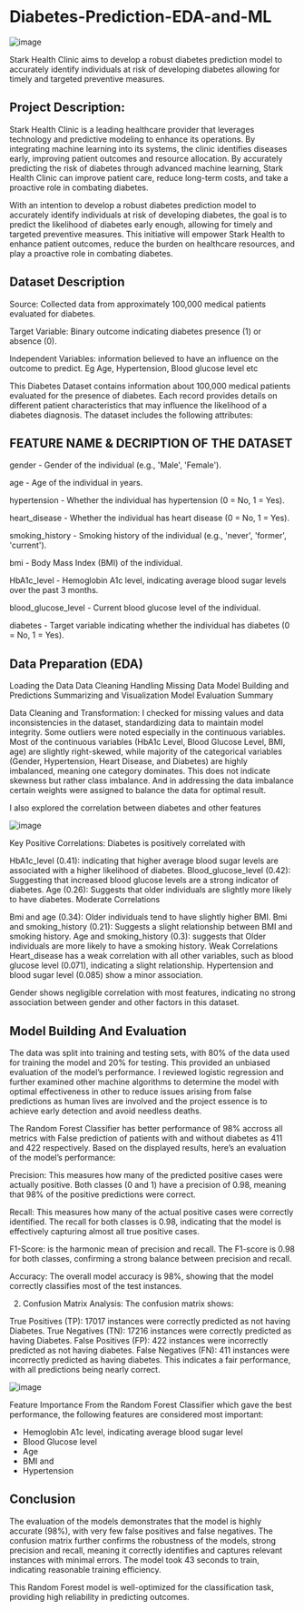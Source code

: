 # Diabetes-Prediction-EDA-and-ML

![image](https://github.com/user-attachments/assets/404824a1-89a8-4609-ace5-aec236e039fb)


Stark Health Clinic aims to develop a robust diabetes prediction model to accurately identify individuals at risk of developing diabetes allowing for timely and targeted preventive measures.

## Project Description:
Stark Health Clinic is a leading healthcare provider that leverages technology and predictive modeling to enhance its operations. By integrating machine learning into its systems, the clinic identifies diseases early, improving patient outcomes and resource allocation. By accurately predicting the risk of diabetes through advanced machine learning, Stark Health Clinic can improve patient care, reduce long-term costs, and take a proactive role in combating diabetes. 

With an intention to develop a robust diabetes prediction model to accurately identify individuals at risk of developing diabetes, the goal is to predict the likelihood of diabetes early enough, allowing for timely and targeted preventive measures.
This initiative will empower Stark Health to enhance patient outcomes, reduce the burden on healthcare resources, and play a proactive role in combating diabetes.


## Dataset Description
Source: Collected data from approximately 100,000 medical patients evaluated for diabetes.

Target Variable: Binary outcome indicating diabetes presence (1) or absence (0).

Independent Variables: information believed to have an influence on the outcome to predict. Eg Age, Hypertension, Blood glucose level etc

This Diabetes Dataset contains information about 100,000 medical patients evaluated for the presence of diabetes. Each record provides details on different patient characteristics that may influence the likelihood of a diabetes diagnosis. The dataset includes the following attributes:

## FEATURE NAME & DECRIPTION OF THE DATASET
gender - Gender of the individual (e.g., 'Male', 'Female').

age - Age of the individual in years.

hypertension - Whether the individual has hypertension (0 = No, 1 = Yes).

heart_disease - Whether the individual has heart disease (0 = No, 1 = Yes).

smoking_history - Smoking history of the individual (e.g., 'never', 'former', 'current').

bmi - Body Mass Index (BMI) of the individual.

HbA1c_level - Hemoglobin A1c level, indicating average blood sugar levels over the past 3 months.

blood_glucose_level - Current blood glucose level of the individual.

diabetes - Target variable indicating whether the individual has diabetes (0 = No, 1 = Yes).

## Data Preparation (EDA)
Loading the Data
Data Cleaning
Handling Missing Data
Model Building and Predictions
Summarizing and Visualization
Model Evaluation Summary

Data Cleaning and Transformation: I checked for missing values and data inconsistencies in the dataset, standardizing data to maintain model integrity. Some outliers were noted especially in the continuous variables. Most of the continuous variables (HbA1c Level, Blood Glucose Level, BMI, age) are slightly right-skewed, while majority of the categorical variables (Gender, Hypertension, Heart Disease, and Diabetes) are highly imbalanced, meaning one category dominates. This does not indicate skewness but rather class imbalance.
And in addressing the data imbalance certain weights were assigned to balance the data for optimal result.

I also explored the correlation between diabetes and other features

![image](https://github.com/user-attachments/assets/1889e613-11b1-4a01-86d1-af5f473ae4eb)


Key Positive Correlations: Diabetes is positively correlated with

HbA1c_level (0.41): indicating that higher average blood sugar levels are associated with a higher likelihood of diabetes.
Blood_glucose_level (0.42): Suggesting that increased blood glucose levels are a strong indicator of diabetes.
Age (0.26): Suggests that older individuals are slightly more likely to have diabetes.
Moderate Correlations

Bmi and age (0.34): Older individuals tend to have slightly higher BMI.
Bmi and smoking_history (0.21): Suggests a slight relationship between BMI and smoking history.
Age and smoking_history (0.3): suggests that Older individuals are more likely to have a smoking history.
Weak Correlations Heart_disease has a weak correlation with all other variables, such as blood glucose level (0.071), indicating a slight relationship. Hypertension and blood sugar level (0.085) show a minor association.

Gender shows negligible correlation with most features, indicating no strong association between gender and other factors in this dataset.



## Model Building And Evaluation
The data was split into training and testing sets, with 80% of the data used for training the model and 20% for testing. This provided an unbiased evaluation of the model’s performance. I reviewed logistic regression and further examined other machine algorithms to determine the model with optimal effectiveness in other to reduce issues arising from false predictions as human lives are involved and the project essence is to achieve early detection and avoid needless deaths.

The Random Forest Classifier has better performance of 98% accross all metrics with False prediction of patients with and without diabetes as 411 and 422 respectively. Based on the displayed results, here’s an evaluation of the model’s performance:

Precision: This measures how many of the predicted positive cases were actually positive. Both classes (0 and 1) have a precision of 0.98, meaning that 98% of the positive predictions were correct.

Recall: This measures how many of the actual positive cases were correctly identified. The recall for both classes is 0.98, indicating that the model is effectively capturing almost all true positive cases.

F1-Score: is the harmonic mean of precision and recall. The F1-score is 0.98 for both classes, confirming a strong balance between precision and recall.

Accuracy: The overall model accuracy is 98%, showing that the model correctly classifies most of the test instances.


2. Confusion Matrix Analysis:
The confusion matrix shows:

True Positives (TP): 17017 instances were correctly predicted as not having Diabetes.
True Negatives (TN): 17216 instances were correctly predicted as having Diabetes.
False Positives (FP): 422 instances were incorrectly predicted as not having diabetes.
False Negatives (FN): 411 instances were incorrectly predicted as having diabetes.
This indicates a fair performance, with all predictions being nearly correct.

![image](https://github.com/user-attachments/assets/8f89ff25-dfbe-4a66-9e76-4d1046df190f)

Feature Importance
From the Random Forest Classifier which gave the best performance, the following features are considered most important:
- Hemoglobin A1c level, indicating average blood sugar level
- Blood Glucose level
- Age
- BMI and 
- Hypertension 


## Conclusion
The evaluation of the models demonstrates that the model is highly accurate (98%), with very few false positives and false negatives. The confusion matrix further confirms the robustness of the models, strong precision and recall, meaning it correctly identifies and captures relevant instances with minimal errors. The model took 43 seconds to train, indicating reasonable training efficiency.

This Random Forest model is well-optimized for the classification task, providing high reliability in predicting outcomes.

